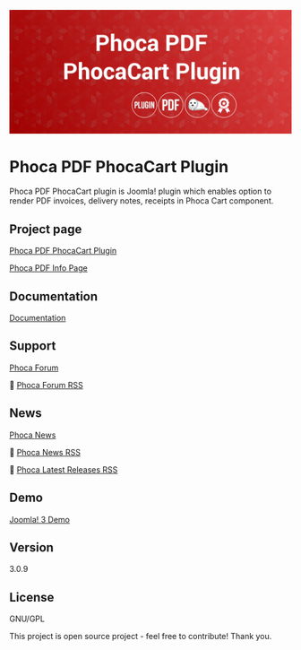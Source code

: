 



![Phoca PDF PhocaCart Plugin](https://github.com/PhocaCz/PhocaPDFPhocaCartPlugin/blob/master/phocacart.png)

# Phoca PDF PhocaCart Plugin



Phoca PDF PhocaCart plugin is Joomla! plugin which enables option to render PDF invoices, delivery notes, receipts in Phoca Cart component.



## Project page

[Phoca PDF PhocaCart Plugin](https://www.phoca.cz/phocapdf-plugins)

[Phoca PDF Info Page](https://www.phoca.cz/project/phocapdf-joomla-pdf)



## Documentation

[Documentation](https://www.phoca.cz/documents/48-phoca-pdf-plugins/901-phoca-pdf-phocacart-plugin)



## Support

[Phoca Forum](https://www.phoca.cz/forum)

:bell: [Phoca Forum RSS](https://www.phoca.cz/forum/app.php/feed)



## News

[Phoca News](https://www.phoca.cz/news)

:bell: [Phoca News RSS](https://www.phoca.cz/news?format=feed&type=rss)

:bell: [Phoca Latest Releases RSS](https://www.phoca.cz/download/feed/111?format=feed&type=rss)



## Demo

[Joomla! 3 Demo](https://www.phoca.cz/phocacartdemo)



## Version

3.0.9



## License

GNU/GPL



This project is open source project - feel free to contribute! Thank you.
